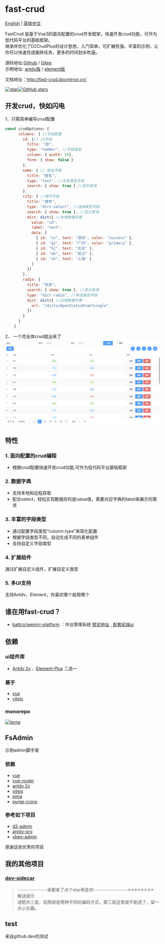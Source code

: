 # fast-crud
[English](./README_en.md) | [简体中文](./README.md)

FastCrud 是基于Vue3的面向配置的crud开发框架，快速开发crud功能，可作为低代码平台的基础框架。   
继承并优化了D2CrudPlus的设计思想，入门简单，可扩展性强，丰富的示例，让你可以快速完成搬砖任务，更多的时间划水吹逼。

源码地址:[Github](https://github.com/fast-crud/fast-crud)  /  [Gitee](https://gitee.com/fast-crud/fast-crud)   
示例地址:
[antdv版](http://fast-crud.docmirror.cn/antdv/)  /  [element版](http://fast-crud.docmirror.cn/element/)

文档地址：http://fast-crud.docmirror.cn/

<div style="display:flex;">
<a href="https://gitee.com/fast-crud/fast-crud" target="_blank"
  ><img src="https://gitee.com/fast-crud/fast-crud/badge/star.svg?theme=dark" alt="star"
/></a>  
<a href="https://github.com/fast-crud/fast-crud" target="_blank"
  ><img alt="GitHub stars" src="https://img.shields.io/github/stars/fast-crud/fast-crud?logo=github"
/></a>
</div>


## 开发crud，快如闪电
1、只需简单编写crud配置
```js
const crudOptions= {
      columns: { //字段配置
        id: {// id字段
          title: "ID",
          type: "number", //字段类型
          column: { width: 50},
          form: { show: false }
        },
        name: { // 姓名字段
          title: "姓名",
          type: "text", //文本类型字段
          search: { show: true } //显示查询
        },
        city: { //城市字段
          title: "城市",
          type: "dict-select", //选择类型字段
          search: { show: true }, //显示查询
          dict: dict({ //本地数据字典
            value: "id",
            label: "text",
            data: [
              { id: "sz", text: "深圳", color: "success" },
              { id: "gz", text: "广州", color: "primary" },
              { id: "bj", text: "北京" },
              { id: "wh", text: "武汉" },
              { id: "sh", text: "上海" }
            ]
          })
        },
        radio: {
          title: "状态",
          search: { show: true }, //显示查询
          type: "dict-radio", //单选类型字段
          dict: dict({ //远程数据字典
            url: "/dicts/OpenStatusEnum?single"
          })
        }
      }
    }
```

2、 一个完全体crud就出来了
![](./images/crud.png)




## 特性
### 1. 面向配置的crud编程
* 根据crud配置快速开发crud功能,可作为低代码平台基础框架

### 2. 数据字典
* 支持本地和远程获取
* 配合select，轻松实现数据存的是value值，需要对应字典的label来展示的需求

### 3. 丰富的字段类型
* 通过配置字段类型“column.type”来简化配置
* 根据字段类型不同，自动生成不同的表单组件
* 支持自定义字段类型

### 4. 扩展组件
通过扩展自定义组件，扩展自定义类型

### 5. 多UI支持
支持Antdv、Element，你喜欢哪个就用哪个



## 谁在用fast-crud？
* [battcn/wemirr-platform](https://gitee.com/battcn/wemirr-platform) ：中台管理系统 [预览地址](https://cloud.battcn.com/) , [配套前端ui](https://gitee.com/battcn/wemirr-platform-ui)


## 依赖
### ui组件库
* [Antdv 2x](https://github.com/vueComponent/ant-design-vue) 、[Element-Plus](https://github.com/element-plus/element-plus) 二选一

### 基于
* [vue](https://github.com/vuejs/vue-next) 
* [vitejs](https://github.com/vitejs/vite)


### monorepo
[![lerna](https://img.shields.io/badge/maintained%20with-lerna-cc00ff.svg)](https://lerna.js.org/)


## FsAdmin
示例admin脚手架

### 依赖
* [vue](https://github.com/vuejs/vue-next) 
* [vue-router](https://github.com/vuejs/vue-router-next)
* [antdv 2x](https://github.com/vueComponent/ant-design-vue)
* [vitejs](https://github.com/vitejs/vite)
* [pinia](https://github.com/posva/pinia)
* [purge-icons](https://github.com/antfu/purge-icons)

### 参考如下项目
* [d2-admin](https://github.com/d2-projects/d2-admin)
* [antdv-pro](https://github.com/vueComponent/ant-design-vue-pro)
* [vben-admin](https://github.com/anncwb/vue-vben-admin)

感谢这些优秀的项目





## 我的其他项目
### [dev-sidecar](https://github.com/docmirror/dev-sidecar)
> ---------------来都来了点个star再走呗-----------------↗↗↗↗↗↗↗↗  
> 解谜提示  
> 谜题共三层，前两层是两种不同的编码方式，第三层这里就不剧透了，留一点小乐趣。


## test
来自github.dev的测试